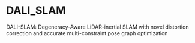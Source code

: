 # DALI_SLAM
DALI-SLAM: Degeneracy-Aware LiDAR-inertial SLAM with novel distortion correction and accurate multi-constraint pose graph optimization
